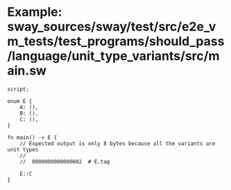 # Example: sway_sources/sway/test/src/e2e_vm_tests/test_programs/should_pass/language/unit_type_variants/src/main.sw

```sway
script;

enum E {
    A: (),
    B: (),
    C: (),
}

fn main() -> E {
    // Expected output is only 8 bytes because all the variants are unit types 
    //
    //  0000000000000002  # E.tag

    E::C
}

```
